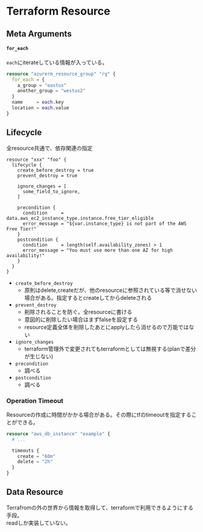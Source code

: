 # Terraform Resource

## Meta Arguments

#### `for_each`

`each`にiterateしている情報が入っている。

```terraform
resource "azurerm_resource_group" "rg" {
  for_each = {
    a_group = "eastus"
    another_group = "westus2"
  }
  name     = each.key
  location = each.value
}
```

## Lifecycle

全resource共通で、依存関連の指定

```hcl
resource "xxx" "foo" {
  lifecycle {
    create_before_destroy = true
    prevent_destroy = true

    ignore_changes = [
      some_field_to_ignore,
    ]

    precondition {
      condition     = data.aws_ec2_instance_type.instance.free_tier_eligible
      error_message = "${var.instance_type} is not part of the AWS Free Tier!"
    } 
    postcondition {
      condition     = length(self.availability_zones) > 1
      error_message = "You must use more than one AZ for high availability!"
    } 
  }
}
```

* `create_before_destroy`
  * 原則はdelete,createだが、他のresourceに参照されている等で消せない場合がある。指定するとcreateしてからdeleteされる
* `prevent_destroy`
  * 削除されることを防ぐ。全resourceに書ける
  * 意図的に削除したい場合はまずfalseを設定する
  * resource定義全体を削除したあとにapplyしたら消せるので万能ではない
* `ignore_changes`
  * terraform管理外で変更されてもterraformとしては無視する(planで差分が生じない)
* `precondition`
  * 調べる
* `postcondition`
  * 調べる
  
### Operation Timeout

Resourceの作成に時間がかかる場合がある。その際にtfのtimeoutを指定することができる。

```terraform
resource "aws_db_instance" "example" {
  # ...

  timeouts {
    create = "60m"
    delete = "2h"
  }
}
```

## Data Resource

Terrafromの外の世界から情報を取得して、terraformで利用できるようにする手段。  
readしか実装していない。
